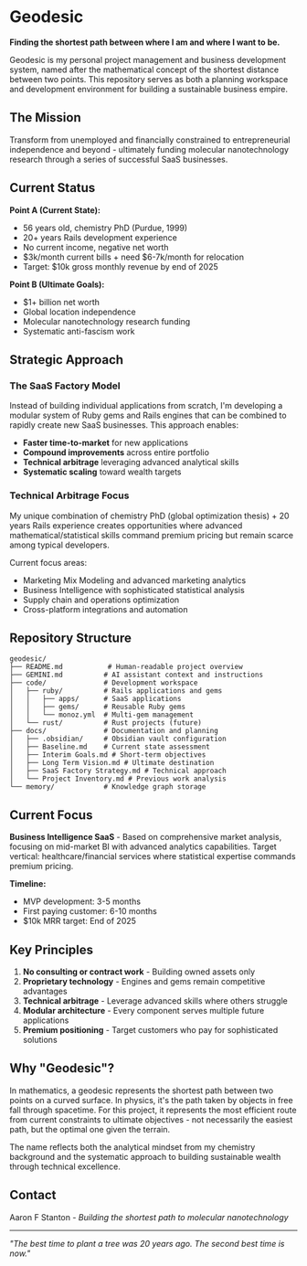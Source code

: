 # Geodesic

**Finding the shortest path between where I am and where I want to be.**

Geodesic is my personal project management and business development system, named after the mathematical concept of the shortest distance between two points. This repository serves as both a planning workspace and development environment for building a sustainable business empire.

## The Mission

Transform from unemployed and financially constrained to entrepreneurial independence and beyond - ultimately funding molecular nanotechnology research through a series of successful SaaS businesses.

## Current Status

**Point A (Current State):**
- 56 years old, chemistry PhD (Purdue, 1999)
- 20+ years Rails development experience
- No current income, negative net worth
- $3k/month current bills + need $6-7k/month for relocation
- Target: $10k gross monthly revenue by end of 2025

**Point B (Ultimate Goals):**
- $1+ billion net worth
- Global location independence
- Molecular nanotechnology research funding
- Systematic anti-fascism work

## Strategic Approach

### The SaaS Factory Model
Instead of building individual applications from scratch, I'm developing a modular system of Ruby gems and Rails engines that can be combined to rapidly create new SaaS businesses. This approach enables:

- **Faster time-to-market** for new applications
- **Compound improvements** across entire portfolio
- **Technical arbitrage** leveraging advanced analytical skills
- **Systematic scaling** toward wealth targets

### Technical Arbitrage Focus
My unique combination of chemistry PhD (global optimization thesis) + 20 years Rails experience creates opportunities where advanced mathematical/statistical skills command premium pricing but remain scarce among typical developers.

Current focus areas:
- Marketing Mix Modeling and advanced marketing analytics
- Business Intelligence with sophisticated statistical analysis
- Supply chain and operations optimization
- Cross-platform integrations and automation

## Repository Structure

```
geodesic/
├── README.md           # Human-readable project overview
├── GEMINI.md          # AI assistant context and instructions
├── code/              # Development workspace
│   ├── ruby/          # Rails applications and gems
│   │   ├── apps/      # SaaS applications
│   │   ├── gems/      # Reusable Ruby gems
│   │   └── monoz.yml  # Multi-gem management
│   └── rust/          # Rust projects (future)
├── docs/              # Documentation and planning
│   ├── .obsidian/     # Obsidian vault configuration
│   ├── Baseline.md    # Current state assessment
│   ├── Interim Goals.md # Short-term objectives
│   ├── Long Term Vision.md # Ultimate destination
│   ├── SaaS Factory Strategy.md # Technical approach
│   └── Project Inventory.md # Previous work analysis
└── memory/            # Knowledge graph storage
```

## Current Focus

**Business Intelligence SaaS** - Based on comprehensive market analysis, focusing on mid-market BI with advanced analytics capabilities. Target vertical: healthcare/financial services where statistical expertise commands premium pricing.

**Timeline:**
- MVP development: 3-5 months
- First paying customer: 6-10 months  
- $10k MRR target: End of 2025

## Key Principles

1. **No consulting or contract work** - Building owned assets only
2. **Proprietary technology** - Engines and gems remain competitive advantages
3. **Technical arbitrage** - Leverage advanced skills where others struggle
4. **Modular architecture** - Every component serves multiple future applications
5. **Premium positioning** - Target customers who pay for sophisticated solutions

## Why "Geodesic"?

In mathematics, a geodesic represents the shortest path between two points on a curved surface. In physics, it's the path taken by objects in free fall through spacetime. For this project, it represents the most efficient route from current constraints to ultimate objectives - not necessarily the easiest path, but the optimal one given the terrain.

The name reflects both the analytical mindset from my chemistry background and the systematic approach to building sustainable wealth through technical excellence.

## Contact

Aaron F Stanton - *Building the shortest path to molecular nanotechnology*

---

*"The best time to plant a tree was 20 years ago. The second best time is now."*
